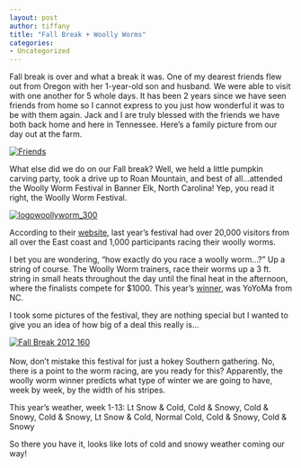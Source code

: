 ```yaml
---
layout: post
author: tiffany
title: "Fall Break + Woolly Worms"
categories: 
- Uncategorized
---
```


Fall break is over and what a break it was. One of my dearest friends flew out from Oregon with her 1-year-old son and husband. We were able to visit with one another for 5 whole days. It has been 2 years since we have seen friends from home so I cannot express to you just how wonderful it was to be with them again. Jack and I are truly blessed with the friends we have both back home and here in Tennessee. Here’s a family picture from our day out at the farm.

[![](jekyll_uploads/2011/10/Fall-Break-2012-008-575x381.jpg "Friends")](http://www.sweetpeonies.com/2011/10/2494/fall-break-2012-008/)

What else did we do on our Fall break? Well, we held a little pumpkin carving party, took a drive up to Roan Mountain, and best of all…attended the Woolly Worm Festival in Banner Elk, North Carolina! Yep, you read it right, the Woolly Worm Festival.

[![](jekyll_uploads/2011/10/logowoollyworm_300.jpg "logowoollyworm_300")](http://www.sweetpeonies.com/2011/10/2494/logowoollyworm_300/)

According to their [website](http://www.woollyworm.com/index.php?option=com_content&view=category&layout=blog&id=34&Itemid=56), last year’s festival had over 20,000 visitors from all over the East coast and 1,000 participants racing their woolly worms.

I bet you are wondering, “how exactly do you race a woolly worm…?” Up a string of course. The Woolly Worm trainers, race their worms up a 3 ft. string in small heats throughout the day until the final heat in the afternoon, where the finalists compete for $1000\. This year’s [winner](http://www.woollyworm.com/), was YoYoMa from NC.

I took some pictures of the festival, they are nothing special but I wanted to give you an idea of how big of a deal this really is…

[![](jekyll_uploads/2011/10/Fall-Break-2012-160-325x215.jpg "Fall Break 2012 160")](http://www.sweetpeonies.com/2011/10/2494/fall-break-2012-160/)  
<nbsp>  
Now, don’t mistake this festival for just a hokey Southern gathering. No, there is a point to the worm racing, are you ready for this? Apparently, the woolly worm winner predicts what type of winter we are going to have, week by week, by the width of his stripes.</nbsp>

This year’s weather, week 1-13: Lt Snow & Cold, Cold & Snowy, Cold & Snowy, Cold & Snowy, Lt Snow & Cold, Normal Cold, Cold & Snowy, Cold & Snowy

So there you have it, looks like lots of cold and snowy weather coming our way!